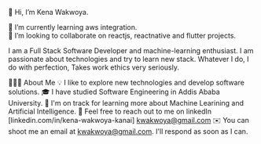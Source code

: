  👋 Hi, I’m Kena Wakwoya.  

🌱 I’m currently learning aws integration.  
💞️ I’m looking to collaborate on reactjs, reactnative and flutter projects.  

I am a Full Stack Software Developer and machine-learning enthusiast. I am passionate about technologies and try to learn new stack.
Whatever I do, I do with perfection, Takes work ethics very seriously.




👨🏻‍💻  About Me
💡  I like to explore new technologies and develop software solutions.
🎓  I have studied Software Engineering in Addis Ababa University.
🌱  I'm on track for learning more about Machine Learining and Artificial Intelligence.
💬  Feel free to reach out to me on linkedIn [linkedin.com/in/kena-wakwoya-kanai] kwakwoya@gmail.com
✉️  You can shoot me an email at kwakwoya@gmail.com. I'll respond as soon as I can.



